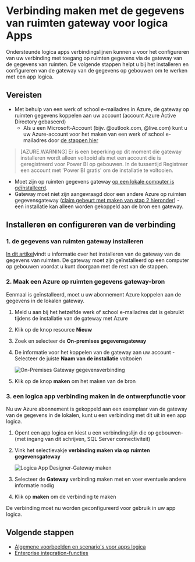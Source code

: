 <properties
   pageTitle="Logica Apps op-premises gegevensverbinding gateway | Microsoft Azure"
   description="Informatie over hoe u een verbinding te maken met de gegevens van ruimten gateway van een app logica."
   services="logic-apps"
   documentationCenter=".net,nodejs,java"
   authors="jeffhollan"
   manager="erikre"
   editor=""/>

<tags
   ms.service="logic-apps"
   ms.devlang="multiple"
   ms.topic="article"
   ms.tgt_pltfrm="na"
   ms.workload="integration"
   ms.date="07/05/2016"
   ms.author="jehollan"/>

# <a name="connect-to-the-on-premises-data-gateway-for-logic-apps"></a>Verbinding maken met de gegevens van ruimten gateway voor logica Apps

Ondersteunde logica apps verbindingslijnen kunnen u voor het configureren van uw verbinding met toegang op ruimten gegevens via de gateway van de gegevens van ruimten.  De volgende stappen helpt u bij het installeren en configureren van de gateway van de gegevens op gebouwen om te werken met een app logica.

## <a name="prerequisites"></a>Vereisten

* Met behulp van een werk of school e-mailadres in Azure, de gateway op ruimten gegevens koppelen aan uw account (account Azure Active Directory gebaseerd)
    * Als u een Microsoft-Account (bijv. @outlook.com, @live.com) kunt u uw Azure-account voor het maken van een werk of school e-mailadres door [de stappen hier](../virtual-machines/virtual-machines-windows-create-aad-work-id.md#locate-your-default-directory-in-the-azure-classic-portal)

> [AZURE.WARNING] Er is een beperking op dit moment die gateway installeren wordt alleen voltooid als met een account die is geregistreerd voor Power BI op gebouwen.  In de tussentijd Registreer een account met 'Power BI gratis' om de installatie te voltooien.

* Moet zijn op ruimten gegevens gateway [op een lokale computer is geïnstalleerd](app-service-logic-gateway-install.md).
* Gateway moet niet zijn aangevraagd door een andere Azure op ruimten gegevensgateway ([claim gebeurt met maken van stap 2 hieronder](#2-create-an-azure-on-premises-data-gateway-resource)) - een installatie kan alleen worden gekoppeld aan de bron een gateway.

## <a name="installing-and-configuring-the-connection"></a>Installeren en configureren van de verbinding

### <a name="1-install-the-on-premises-data-gateway"></a>1. de gegevens van ruimten gateway installeren

[In dit artikel](app-service-logic-gateway-install.md)vindt u informatie over het installeren van de gateway van de gegevens van ruimten.  De gateway moet zijn geïnstalleerd op een computer op gebouwen voordat u kunt doorgaan met de rest van de stappen.

### <a name="2-create-an-azure-on-premises-data-gateway-resource"></a>2. Maak een Azure op ruimten gegevens gateway-bron

Eenmaal is geïnstalleerd, moet u uw abonnement Azure koppelen aan de gegevens in de lokalen gateway.

1. Meld u aan bij het hetzelfde werk of school e-mailadres dat is gebruikt tijdens de installatie van de gateway met Azure
1. Klik op de knop resource **Nieuw**
1. Zoek en selecteer de **On-premises gegevensgateway**
1. De informatie voor het koppelen van de gateway aan uw account - Selecteer de juiste **Naam van de installatie** voltooien

    ![On-Premises Gateway gegevensverbinding][1]
1. Klik op de knop **maken** om het maken van de bron

### <a name="3-create-a-logic-app-connection-in-the-designer"></a>3. een logica app verbinding maken in de ontwerpfunctie voor

Nu uw Azure abonnement is gekoppeld aan een exemplaar van de gateway van de gegevens in de lokalen, kunt u een verbinding met dit uit in een app logica.

1. Opent een app logica en kiest u een verbindingslijn die op gebouwen-(met ingang van dit schrijven, SQL Server connectiviteit)
1. Vink het selectievakje **verbinding maken via op ruimten gegevensgateway**

    ![Logica App Designer-Gateway maken][2]
1. Selecteer de **Gateway** verbinding maken met en voer eventuele andere informatie nodig
1. Klik op **maken** om de verbinding te maken

De verbinding moet nu worden geconfigureerd voor gebruik in uw app logica.  

## <a name="next-steps"></a>Volgende stappen
- [Algemene voorbeelden en scenario's voor apps logica](app-service-logic-examples-and-scenarios.md)
- [Enterprise integration-functies](app-service-logic-enterprise-integration-overview.md)

<!-- Image references -->
[1]: ./media/app-service-logic-gateway-connection/createblade.PNG
[2]: ./media/app-service-logic-gateway-connection/blankconnection.PNG
[3]: ./media/app-service-logic-gateway-connection/checkbox.PNG